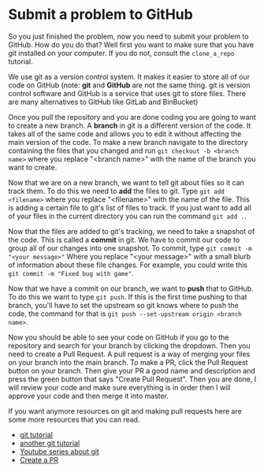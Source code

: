 # Submit a problem to GitHub
So you just finished the problem, now you need to submit your problem to GitHub. How do you do that?
Well first you want to make sure that you have git installed on your computer. If you do not, consult the
`clone_a_repo` tutorial.

We use git as a version control system. It makes it easier to store all of our code on GitHub (note: **git** and **GitHub** are not the same thing. git
is version control software and GitHub is a service that uses git to store files. There are many alternatives to GitHub like GitLab and BinBucket)

Once you pull the repository and you are done coding you are going to want to create a new branch. A **branch** in git is a different version of the code. It takes all of the same code and allows you to edit it without affecting the main version of the code. To make a new branch navigate to the directory containing the files that you changed and run `git checkout -b <branch name>` where you replace "\<branch name\>" with the name of the branch you want to create.

Now that we are on a new branch, we want to tell git about files so it can track them. To do this we need to **add** the files to git. Type `git add <filename>` where you replace "\<filename\>" with the name of the file. This is adding a certain file to git's list of files to track. If you just want to add all of your files in the current directory you can run the command `git add .`.

Now that the files are added to git's tracking, we need to take a snapshot of the code. This is called a **commit** in git. We have to commit our code to group all of our changes into one snapshot. To commit, type `git commit -m "<your message>"` Where you replace "\<your message\>" with a small blurb of information about these file changes. For example, you could write this `git commit -m "Fixed bug with game"`.

Now that we have a commit on our branch, we want to **push** that to GitHub. To do this we want to type `git push`. If this is the first time pushing to that branch, you'll have to set the upstream so git knows where to push the code, the command for that is `git push --set-upstream origin <branch name>`.

Now you should be able to see your code on GitHub if you go to the repository and search for your branch by clicking the dropdown. Then you need to create a Pull Request. A pull request is a way of merging your files on your branch into the main branch. To make a PR, click the Pull Request button on your branch. Then give your PR a good name and description and press the green button that says "Create Pull Request". Then you are done, I will review your code and make sure everything is in order then I will approve your code and then merge it into master.

If you want anymore resources on git and making pull requests here are some more resources that you can read.
- [git tutorial](https://www.tutorialspoint.com/git/)
- [another git tutorial](https://www.atlassian.com/git/tutorials)
- [Youtube series about git](https://www.youtube.com/watch?v=BCQHnlnPusY&list=PLRqwX-V7Uu6ZF9C0YMKuns9sLDzK6zoiV)
- [Create a PR](https://help.github.com/desktop/guides/contributing-to-projects/creating-a-pull-request/)

